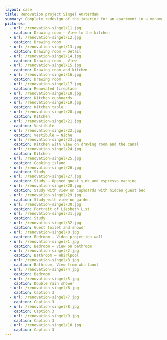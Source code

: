 ```yaml
---
layout: case
title: Renovation project Singel Amsterdam
summary: Complete redesign of the interior for an apartment in a monumental building at one of Amsterdam's historic canals. 
pictures:
  - url: /renovation-singel/11.jpg
    caption: Drawing room — View to the kitchen
  - url: /renovation-singel/12.jpg
    caption: Drawing room
  - url: /renovation-singel/13.jpg
    caption: Drawing room — Detail
  - url: /renovation-singel/14.jpg
    caption: Drawing room — View
  - url: /renovation-singel/15.jpg
    caption: Drawing room and kitchen
  - url: /renovation-singel/16.jpg
    caption: Drawing room
  - url: /renovation-singel/17.jpg
    caption: Renovated fireplace
  - url: /renovation-singel/18.jpg
    caption: Kitchen cupboards
  - url: /renovation-singel/19.jpg
    caption: Kitchen table
  - url: /renovation-singel/20.jpg
    caption: Kitchen
  - url: /renovation-singel/21.jpg
    caption: Vestibule
  - url: /renovation-singel/22.jpg
    caption: Vestibule — Niche
  - url: /renovation-singel/23.jpg
    caption: Kitchen with view on drawing room and the canal
  - url: /renovation-singel/24.jpg
    caption: Kitchen
  - url: /renovation-singel/25.jpg
    caption: Cooking island
  - url: /renovation-singel/26.jpg
    caption: Study
  - url: /renovation-singel/27.jpg
    caption: Study — Opened guest sink and espresso machine
  - url: /renovation-singel/28.jpg
    caption: Study with view on cupboards with hidden guest bed
  - url: /renovation-singel/29.jpg
    caption: Study with view on garden
  - url: /renovation-singel/30.jpg
    caption: Portrait of Liesbeth List
  - url: /renovation-singel/31.jpg
    caption: Study
  - url: /renovation-singel/32.jpg
    caption: Guest toilet and shower
  - url: /renovation-singel/0.jpg
    caption: Bedroom — Video projection wall
  - url: /renovation-singel/1.jpg
    caption: Bedroom — View on bathroom
  - url: /renovation-singel/2.jpg
    caption: Bathroom — Whirlpool
  - url: /renovation-singel/3.jpg
    caption: Bathroom, View from whirlpool
  - url: /renovation-singel/4.jpg
    caption: Bedroom
  - url: /renovation-singel/5.jpg
    caption: Double rain shower
  - url: /renovation-singel/6.jpg
    caption: Caption 3
  - url: /renovation-singel/7.jpg
    caption: Caption 3
  - url: /renovation-singel/8.jpg
    caption: Caption 3
  - url: /renovation-singel/9.jpg
    caption: Caption 3
  - url: /renovation-singel/10.jpg
    caption: Caption 3
---
```


